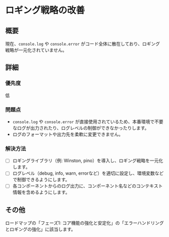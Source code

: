 # ロギング戦略の改善

## 概要

現在、`console.log` や `console.error` がコード全体に散在しており、ロギング戦略が一元化されていません。

## 詳細

### 優先度

低

### 問題点

- `console.log` や `console.error` が直接使用されているため、本番環境で不要なログが出力されたり、ログレベルの制御ができなかったりします。
- ログのフォーマットや出力先を柔軟に変更できません。

### 解決方法

- [ ] ロギングライブラリ（例: Winston, pino）を導入し、ロギング戦略を一元化します。
- [ ] ログレベル（debug, info, warn, errorなど）を適切に設定し、環境変数などで制御できるようにします。
- [ ] 各コンポーネントからのログ出力に、コンポーネント名などのコンテキスト情報を含めるようにします。

## その他

ロードマップの「フェーズ1: コア機能の強化と安定化」の「エラーハンドリングとロギングの強化」に該当します。
